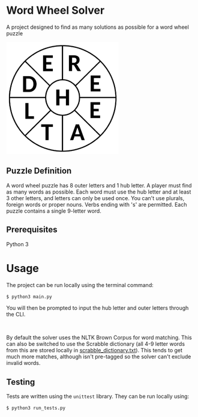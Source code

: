 # Word Wheel Solver

A project designed to find as many solutions as possible for a word wheel puzzle

<img src='./public/word_wheel.png' height='300px'/>


## Puzzle Definition
A word wheel puzzle has 8 outer letters and 1 hub letter. 
A player must find as many words as possible.
Each word must use the hub letter and at least 3 other letters, and letters can only be used once.
You can't use plurals, foreign words or proper nouns. 
Verbs ending with 's' are permitted.
Each puzzle contains a single 9-letter word.

## Prerequisites
Python 3

# Usage 
The project can be run locally using the terminal command:
<br />

```bash 
$ python3 main.py
```

You will then be prompted to input the hub letter and outer letters through the CLI.
 
<br />

By default the solver uses the NLTK Brown Corpus for word matching. 
This can also be switched to use the Scrabble dictionary (all 4-9 letter words from this are stored locally in [scrabble_dictionary.txt](scrabble_dictionary.txt)). This tends to get much more matches, although isn't pre-tagged so the solver can't exclude invalid words. 

## Testing
Tests are written using the ```unittest``` library.
They can be run locally using:

```bash
$ python3 run_tests.py
```